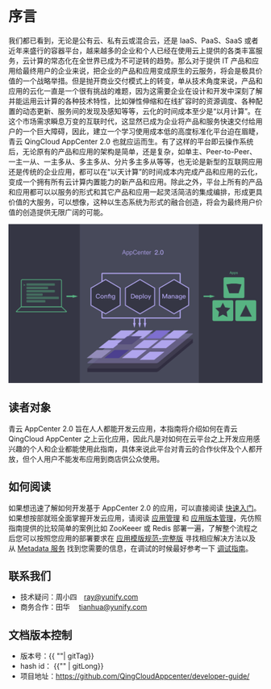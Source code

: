 # 序言

我们都已看到，无论是公有云、私有云或混合云，还是 IaaS、PaaS、SaaS 或者近年来盛行的容器平台，越来越多的企业和个人已经在使用云上提供的各类丰富服务，云计算的常态化在全世界已成为不可逆转的趋势。那么对于提供 IT 产品和应用给最终用户的企业来说，把企业的产品和应用变成原生的云服务，将会是极具价值的一个战略举措。但是抛开商业交付模式上的转变，单从技术角度来说，产品和应用的云化一直是一个很有挑战的难题，因为这需要企业在设计和开发中深刻了解并能运用云计算的各种技术特性，比如弹性伸缩和在线扩容时的资源调度、各种配置的动态更新、服务间的发现及感知等等，云化的时间成本至少是“以月计算”。在这个市场需求瞬息万变的互联时代，这显然已成为企业将产品和服务快速交付给用户的一个巨大障碍，因此，建立一个学习使用成本低的高度标准化平台迫在眉睫，青云 QingCloud AppCenter 2.0 也就应运而生。有了这样的平台即云操作系统后，无论原有的产品和应用的架构是简单，还是复杂，如单主、Peer-to-Peer、一主一从、一主多从、多主多从、分片多主多从等等，也无论是新型的互联网应用还是传统的企业应用，都可以在“以天计算”的时间成本内完成产品和应用的云化，变成一个拥有所有云计算内置能力的新产品和应用。除此之外，平台上所有的产品和应用都可以以服务的形式和其它产品和应用一起灵活简洁的集成编排，形成更具价值的大服务，可以想像，这种以生态系统为形式的融合创造，将会为最终用户价值的创造提供无限广阔的可能。

![关于 AppCenter 2.0](images/appcenter.png)

## 读者对象

青云 AppCenter 2.0 旨在人人都能开发云应用，本指南将介绍如何在青云 QingCloud AppCenter 之上云化应用，因此凡是对如何在云平台之上开发应用感兴趣的个人和企业都能使用此指南，具体来说此平台对青云的合作伙伴及个人都开放，但个人用户不能发布应用到商店供公众使用。

## 如何阅读

如果想迅速了解如何开发基于 AppCenter 2.0 的应用，可以直接阅读 [快速入门](docs/quick-start/README.md)。如果想按部就班全面掌握开发云应用，请阅读 [应用管理](docs/app-mgmt/README.md) 和 [应用版本管理](docs/app-version-mgmt/README.md)，先仿照指南提供的比较简单的案例比如 ZooKeeer 或 Redis 部署一遍，了解整个流程之后您可以按照您应用的部署要求在 [应用模版规范-完整版](docs/specifications/specifications.md) 寻找相应解决方法以及从 [Metadata 服务](docs/metadata-service.md) 找到您需要的信息，在调试的时候最好参考一下 [调试指南](docs/debug.md)。

## 联系我们

* 技术疑问：周小四　ray@yunify.com
* 商务合作：田华　 tianhua@yunify.com

## 文档版本控制

* 版本号：{{ ""| gitTag}}
* hash id： {{"" | gitLong}}
* 项目地址：https://github.com/QingCloudAppcenter/developer-guide/
